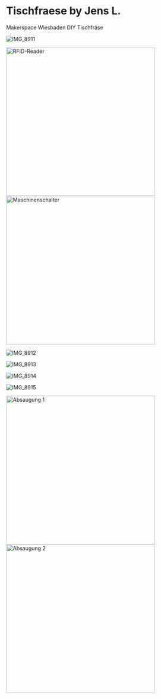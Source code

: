 # Tischfraese by Jens L.
Makerspace Wiesbaden DIY Tischfräse


![IMG_8911](https://user-images.githubusercontent.com/42463588/132126528-2c6dc2d5-b62c-412d-b9e1-b67caff7faf4.jpg)

<img src="https://user-images.githubusercontent.com/42463588/132126728-3544ec4e-59bf-4503-900f-78e61874114b.JPG" width="400" border = "0" alt="RFID-Reader"> <img src="https://user-images.githubusercontent.com/42463588/132126785-ce67e36d-4c6e-4775-abb4-1d5699ec893a.jpg" width="400" border = "0" alt="Maschinenschalter">

![IMG_8912](https://user-images.githubusercontent.com/42463588/132126582-45e57c95-2bc5-4e43-9593-b3eff5ab0045.jpg)

![IMG_8913](https://user-images.githubusercontent.com/42463588/132127005-0a6c4dca-7b4f-4121-a166-683881705dfb.jpg)

![IMG_8914](https://user-images.githubusercontent.com/42463588/132126936-72e385a6-6f88-44dc-8564-c033ed81c52d.jpg)

![IMG_8915](https://user-images.githubusercontent.com/42463588/132126943-c8ca935b-9feb-4647-8f93-f086b745f2a7.jpg)

<img src="https://user-images.githubusercontent.com/42463588/132126754-3b9531fb-09e6-418e-8783-d47c24b6b87a.JPG" width="400" border = "0" alt="Absaugung 1"> <img src="https://user-images.githubusercontent.com/42463588/132126768-254fd662-93a7-4931-a3a7-9da7e28ae2a5.JPG" width="400" border = "0" alt="Absaugung 2">










